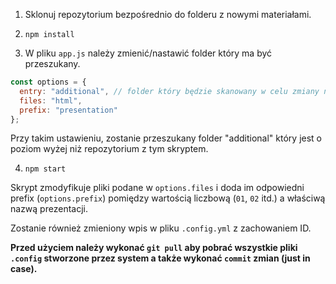 1. Sklonuj repozytorium bezpośrednio do folderu z nowymi materiałami. 

2. `npm install`

3. W pliku `app.js` należy zmienić/nastawić folder który ma być przeszukany. 

```js
const options = {
  entry: "additional", // folder który będzie skanowany w celu zmiany nazw
  files: "html",
  prefix: "presentation"
};
```

Przy takim ustawieniu, zostanie przeszukany folder "additional" który jest o poziom wyżej niż repozytorium z tym skryptem.

4. `npm start`

Skrypt zmodyfikuje pliki podane w `options.files` i doda im odpowiedni prefix (`options.prefix`) pomiędzy wartością liczbową (`01`, `02` itd.) a właściwą nazwą prezentacji.

Zostanie również zmieniony wpis w pliku `.config.yml` z zachowaniem ID.

**Przed użyciem należy wykonać `git pull` aby pobrać wszystkie pliki `.config` stworzone przez system a także wykonać `commit` zmian (just in case).**
